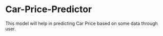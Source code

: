 # Car-Price-Predictor
This model will help in predicting Car Price based on some data through user.
